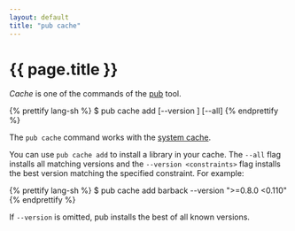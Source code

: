 ```yaml
---
layout: default
title: "pub cache"
---
```


# {{ page.title }}

_Cache_ is one of the commands of the [pub](/tools/pub/) tool.

{% prettify lang-sh %}
$ pub cache add <package> [--version <constraint>] [--all]
{% endprettify %}

The `pub cache` command works with the
[system cache](/tools/pub/glossary.html#system-cache).

You can use `pub cache add` to install a library in your cache.
The `--all` flag installs all matching versions and the
`--version <constraints>` flag installs the best version matching
the specified constraint.  For example:

{% prettify lang-sh %}
$ pub cache add barback --version ">=0.8.0 <0.110"
{% endprettify %}

If `--version` is omitted, pub installs the best of all known versions.

